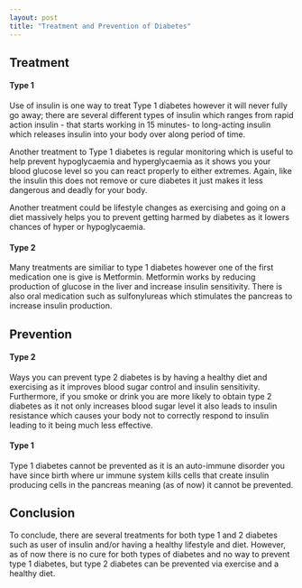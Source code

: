```yaml
---
layout: post
title: "Treatment and Prevention of Diabetes"
---
```


## Treatment

#### Type 1

Use of insulin is one way to treat Type 1 diabetes however it will never fully go away; there are several different types of insulin which ranges from rapid action insulin - that starts working in 15 minutes- to long-acting insulin which releases insulin into your body over  along period of time.

Another treatment to Type 1 diabetes is regular monitoring which is useful to help prevent hypoglycaemia and hyperglycaemia as it shows you your blood glucose level so you can react properly to either extremes. Again, like the insulin this does not remove or cure diabetes it just makes it less dangerous and deadly for your body.

Another treatment could be lifestyle changes as exercising and going on a diet massively helps you to prevent getting harmed by diabetes as it lowers chances of hyper or hypoglycaemia.

#### Type 2

Many treatments are similiar to type 1 diabetes however one of the first medication one is give is Metformin. Metformin works by reducing production of glucose in the liver and increase insulin sensitivity. There is also oral medication such as sulfonylureas which stimulates the pancreas to increase insulin production.


## Prevention

#### Type 2

Ways you can prevent type 2 diabetes is by having a healthy diet and exercising as it improves blood sugar control and insulin sensitivity. Furthermore, if you smoke or drink you are more likely to obtain type 2 diabetes as it not only increases blood sugar level it also leads to insulin resistance which causes your body not to correctly respond to insulin leading to it being much less effective. 

#### Type 1 

Type 1 diabetes cannot be prevented as it is an auto-immune disorder you have since birth where ur immune system kills cells that create insulin producing cells in the pancreas meaning (as of now) it cannot be prevented.


## Conclusion

To conclude, there are several treatments for both type 1 and 2 diabetes such as user of insulin and/or having a healthy lifestyle and diet. However, as of now there is no cure for both types of diabetes and no way to prevent type 1 diabetes, but type 2 diabetes can be prevented via exercise and a healthy diet.
